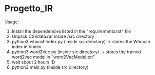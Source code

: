 # Progetto_IR

Usage:
1) Install the dependencies listed in the "requirements.txt" file
2) Unpack CSVdata.rar inside /src directory
3) python3 whooshIndex.py (inside src directory) -> stores the Whoosh index in /index
4) python3 word2Vec.py (inside src directory) -> stores the trained word2vec model in "word2VecModel.txt"
5) wait about 2 hours :D
6) python3 main.py (inside src directory)